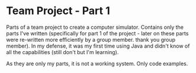 # Team Project - Part 1

Parts of a team project to create a computer simulator. Contains only the parts I've written (specifically for part 1 of the project - later on these parts were re-written more efficiently by a group member. thank you group member).
In my defense, it was my first time using Java and didn't know of all the capabilities (still don't but I'm learning).

As they are only my parts, it is not a working system. Only code examples.
